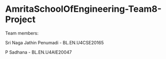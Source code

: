 # AmritaSchoolOfEngineering-Team8-Project

Team members:

Sri Naga Jathin Penumadi - BL.EN.U4CSE20165

P Sadhana - BL.EN.U4AIE20047
